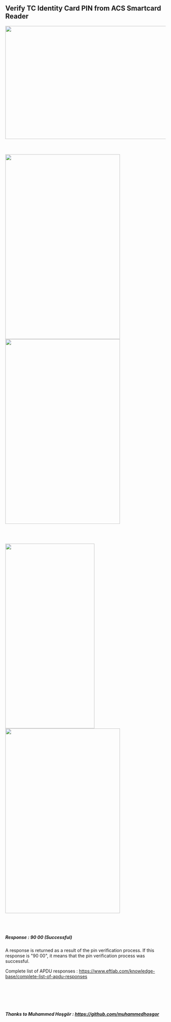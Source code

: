 ## Verify TC Identity Card PIN from ACS Smartcard Reader

<img src="https://github.com/githuseyingur/acs_pinpad_verify_tc_identity_pin/assets/120099096/0159220b-7453-49d3-b903-663ff78ccc41"  width="620" height ="355"> <br> <br> <br>

<img src="https://github.com/githuseyingur/acs_pinpad_verify_tc_identity_pin/assets/120099096/a4655562-0b74-4959-aedb-f2b147470331"  width="360" height ="580">
<img src="https://github.com/githuseyingur/acs_pinpad_verify_tc_identity_pin/assets/120099096/bbf5fcc1-ea1d-47e2-b3c9-7bcab493205e"  width="360" height ="580">

<br> <br>

<img src="https://github.com/githuseyingur/acs_pinpad_verify_tc_identity_pin/assets/120099096/17d1de26-ba15-4cf6-99ad-abfb6b7d51ff"  width="280" height ="580">
<img src="https://github.com/githuseyingur/acs_pinpad_verify_tc_identity_pin/assets/120099096/99a1f8b1-0f37-4daa-b921-9a144f32f2f6"  width="360" height ="580">

<br> <br>

##### Response : 90 00 (Successful)
A response is returned as a result of the pin verification process. 
If this response is "90 00", it means that the pin verification process was successful.


Complete list of APDU responses : https://www.eftlab.com/knowledge-base/complete-list-of-apdu-responses

<br> <br>
<br> <br>

##### Thanks to Muhammed Hoşgör : https://github.com/muhammedhosgor
